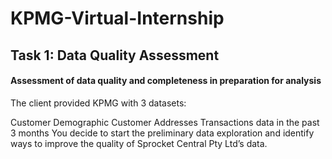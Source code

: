# KPMG-Virtual-Internship

## Task 1: Data Quality Assessment

#### Assessment of data quality and completeness in preparation for analysis

The client provided KPMG with 3 datasets:

Customer Demographic 
Customer Addresses
Transactions data in the past 3 months
You decide to start the preliminary data exploration and identify ways to improve the quality of Sprocket Central Pty Ltd’s data.
